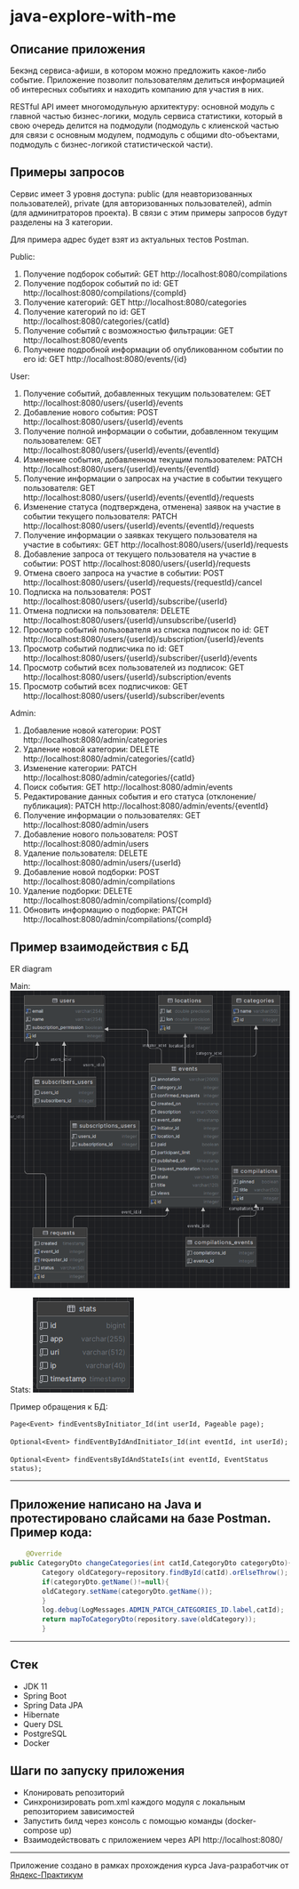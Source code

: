 # java-explore-with-me

## Описание приложения

Бекэнд сервиса-афиши, в котором можно предложить какое-либо событие.
Приложение позволит пользователям делиться информацией об интересных событиях и находить компанию для участия в них.

RESTful API имеет многомодульную архитектуру: основной модуль с главной частью бизнес-логики,
модуль сервиса статистики, который в свою очередь делится на подмодули
(подмодуль с клиенской частью для связи с основным модулем, подмодуль с общими dto-объектами, подмодуль с бизнес-логикой
статистической части).

## Примеры запросов

Сервис имеет 3 уровня доступа: public (для неавторизованных пользователей), private (для авторизованных пользователей),
admin (для админитраторов проекта).
В связи с этим примеры запросов будут разделены на 3 категории.

Для примера адрес будет взят из актуальных тестов Postman.

Public:

1. Получение подборок событий: GET http://localhost:8080/compilations
2. Получение подборок событий по id: GET http://localhost:8080/compilations/{compId}
3. Получение категорий: GET http://localhost:8080/categories
4. Получение категорий по id: GET http://localhost:8080/categories/{catId}
5. Получение событий с возможностью фильтрации: GET http://localhost:8080/events
6. Получение подробной информации об опубликованном событии по его id: GET http://localhost:8080/events/{id}

User:

1. Получение событий, добавленных текущим пользователем: GET http://localhost:8080/users/{userId}/events
2. Добавление нового события: POST http://localhost:8080/users/{userId}/events
3. Получение полной информации о событии, добавленном текущим пользователем:
   GET http://localhost:8080/users/{userId}/events/{eventId}
4. Изменение события, добавленном текущим пользователем: PATCH http://localhost:8080/users/{userId}/events/{eventId}
5. Получение информации о запросах на участие в событии текущего пользователя:
   GET http://localhost:8080/users/{userId}/events/{eventId}/requests
6. Изменение статуса (подтверждена, отменена) заявок на участие в событии текущего пользователя:
   PATCH http://localhost:8080/users/{userId}/events/{eventId}/requests
7. Получение информации о заявках текущего пользователя на участие в событиях:
   GET http://localhost:8080/users/{userId}/requests
8. Добавление запроса от текущего пользователя на участие в событии: POST http://localhost:8080/users/{userId}/requests
9. Отмена своего запроса на участие в событии: POST http://localhost:8080/users/{userId}/requests/{requestId}/cancel
10. Подписка на пользователя: POST http://localhost:8080/users/{userId}/subscribe/{userId}
11. Отмена подписки на пользователя: DELETE http://localhost:8080/users/{userId}/unsubscribe/{userId}
12. Просмотр событий пользователя из списка подписок по id:
    GET http://localhost:8080/users/{userId}/subscription/{userId}/events
13. Просмотр событий подписчика по id: GET http://localhost:8080/users/{userId}/subscriber/{userId}/events
14. Просмотр событий всех пользователей из подписок: GET http://localhost:8080/users/{userId}/subscription/events
15. Просмотр событий всех подписчиков: GET http://localhost:8080/users/{userId}/subscriber/events

Admin:

1. Добавление новой категории: POST http://localhost:8080/admin/categories
2. Удаление новой категории: DELETE http://localhost:8080/admin/categories/{catId}
3. Изменение категории: PATCH http://localhost:8080/admin/categories/{catId}
4. Поиск события: GET http://localhost:8080/admin/events
5. Редактирование данных события и его статуса (отклонение/публикация):
   PATCH http://localhost:8080/admin/events/{eventId}
6. Получение информации о пользователях: GET http://localhost:8080/admin/users
7. Добавление нового пользователя: POST http://localhost:8080/admin/users
8. Удаление пользователя: DELETE http://localhost:8080/admin/users/{userId}
9. Добавление новой подборки: POST http://localhost:8080/admin/compilations
10. Удаление подборки: DELETE http://localhost:8080/admin/compilations/{compId}
11. Обновить информацию о подборке: PATCH http://localhost:8080/admin/compilations/{compId}

## Пример взаимодействия с БД
ER diagram

Main:
![SCHEME](https://raw.githubusercontent.com/pankkovv/java-explore-with-me/main/ER%20main%20diagram.bmp)

Stats:
![SCHEME](https://raw.githubusercontent.com/pankkovv/java-explore-with-me/main/ER%20stats%20diagram.bmp)

Пример обращения к БД:
```Data JPA
Page<Event> findEventsByInitiator_Id(int userId, Pageable page);

Optional<Event> findEventByIdAndInitiator_Id(int eventId, int userId);

Optional<Event> findEventsByIdAndStateIs(int eventId, EventStatus status);
```
----

## Приложение написано на Java и протестировано слайсами на базе Postman. Пример кода:

```java
    @Override
public CategoryDto changeCategories(int catId,CategoryDto categoryDto){
        Category oldCategory=repository.findById(catId).orElseThrow();
        if(categoryDto.getName()!=null){
        oldCategory.setName(categoryDto.getName());
        }
        log.debug(LogMessages.ADMIN_PATCH_CATEGORIES_ID.label,catId);
        return mapToCategoryDto(repository.save(oldCategory));
        }
```

----

## Стек

- JDK 11
- Spring Boot
- Spring Data JPA
- Hibernate
- Query DSL
- PostgreSQL
- Docker

## Шаги по запуску приложения

- Клонировать репозиторий
- Синхронизировать pom.xml каждого модуля с локальным репозиторием зависимостей
- Запустить билд через консоль с помощью команды (docker-compose up)
- Взаимодействовать с приложением через API http://localhost:8080/

----
Приложение создано в рамках прохождения курса Java-разработчик
от [Яндекс-Практикум](https://practicum.yandex.ru/java-developer/ "Тут учат Java!") 


